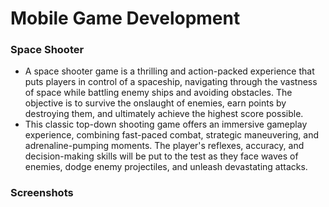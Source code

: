# Mobile Game Development
### Space Shooter
- A space shooter game is a thrilling and action-packed experience that puts players in control of a spaceship, navigating through the vastness of space while battling enemy ships and avoiding obstacles. The objective is to survive the onslaught of enemies, earn points by destroying them, and ultimately achieve the highest score possible.
- This classic top-down shooting game offers an immersive gameplay experience, combining fast-paced combat, strategic maneuvering, and adrenaline-pumping moments. The player's reflexes, accuracy, and decision-making skills will be put to the test as they face waves of enemies, dodge enemy projectiles, and unleash devastating attacks.

### Screenshots
